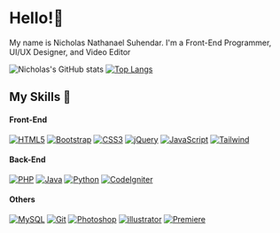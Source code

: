 # Hello!👋  

My name is Nicholas Nathanael Suhendar. I'm a Front-End Programmer, UI/UX Designer, and Video Editor

![Nicholas's GitHub stats](https://github-readme-stats.vercel.app/api?username=Konicho46&show_icons=true&theme=tokyonight)
[![Top Langs](https://github-readme-stats.vercel.app/api/top-langs/?username=Konicho46&layout=compact)](https://github.com/Konicho46/)

## My Skills 👾

#### Front-End
[![HTML5](https://img.shields.io/badge/HTML5-E34F26?style=flat-square&logo=html5&logoColor=white)](https://id.wikipedia.org/wiki/HTML5)
[![Bootstrap](https://img.shields.io/badge/Bootstrap-563D7C?style=flat-square&logo=bootstrap&logoColor=white)](https://getbootstrap.com/)
[![CSS3](https://img.shields.io/badge/CSS3-1572B6?style=flat-square&logo=css3&logoColor=white)](https://id.wikipedia.org/wiki/CSS_3)
[![jQuery](https://img.shields.io/badge/jQuery-0769AD?style=flat-square&logo=jquery&logoColor=white)](https://jquery.com/)
[![JavaScript](https://img.shields.io/badge/JavaScript-F7DF1E?style=flat-square&logo=javascript&logoColor=black)](https://www.javascript.com/)
[![Tailwind](https://img.shields.io/badge/Tailwind_CSS-38B2AC?style=flat-square&logo=tailwind-css&logoColor=white)](https://tailwindcss.com/)

#### Back-End
[![PHP](https://img.shields.io/badge/PHP-777BB4?style=flat-square&logo=php&logoColor=white)](https://www.php.net/)
[![Java](https://img.shields.io/badge/Java-ED8B00?style=flat-square&logo=java&logoColor=white)](https://www.java.com/en/)
[![Python](https://img.shields.io/badge/Python-3776AB?style=flat-square&logo=python&logoColor=white)](https://www.python.org/)
[![CodeIgniter](https://img.shields.io/badge/Codeigniter-EF4223?style=flat-square&logo=codeigniter&logoColor=white)](https://codeigniter.com/user_guide/index.html)

#### Others
[![MySQL](https://img.shields.io/badge/MySQL-00758F?style=flat-square&logo=mysql&logoColor=white)](https://www.mysql.com/)
[![Git](https://img.shields.io/badge/Git-%23f34f29?style=flat-square&logoColor=%23FFF&logo=git)](https://git-scm.com/)
[![Photoshop](https://aleen42.github.io/badges/src/photoshop.svg)](https://www.adobe.com/products/photoshop.html)
[![illustrator](https://aleen42.github.io/badges/src/illustrator.svg)](https://www.adobe.com/products/illustrator.html)
[![Premiere](https://aleen42.github.io/badges/src/premiere.svg)](https://www.adobe.com/products/premiere.html)
